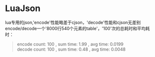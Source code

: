 # LuaJson
lua专用的json,'encode'性能略差于cjson，'decode'性能和cjson无差别  
encode/decode一个'8000行540个元素的table'，'100'次的总耗时和平均耗时：  
>encode count: 	100	, sum time: 	1.99	, avg time: 	0.0199  
>decode count: 	100	, sum time: 	0.48	, avg time: 	0.0048  
